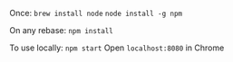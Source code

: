 Once:
`brew install node`
`node install -g npm`

On any rebase:
`npm install`

To use locally:
`npm start`
Open `localhost:8080` in Chrome

